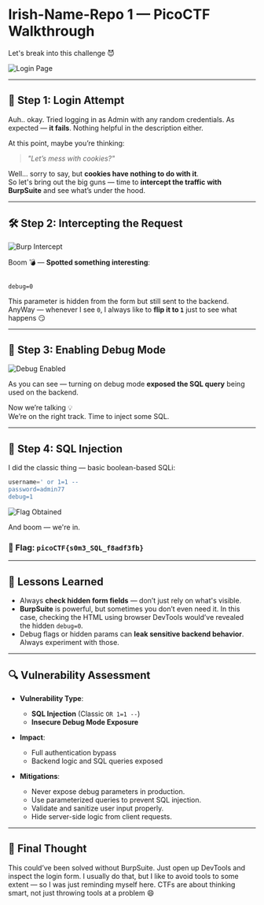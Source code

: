
# Irish-Name-Repo 1 — PicoCTF Walkthrough

Let's break into this challenge 😈

![Login Page](https://github.com/user-attachments/assets/3c43a6cc-8b44-42b5-a2d2-2fa9df57d181)

---

## 🔐 Step 1: Login Attempt

Auh.. okay. Tried logging in as Admin with any random credentials. As expected — **it fails**. Nothing helpful in the description either.

At this point, maybe you’re thinking:

> *"Let’s mess with cookies?"*

Well… sorry to say, but **cookies have nothing to do with it**.  
So let's bring out the big guns — time to **intercept the traffic with BurpSuite** and see what’s under the hood.

---

## 🛠️ Step 2: Intercepting the Request

![Burp Intercept](https://github.com/user-attachments/assets/c621b2e2-2325-45e1-b848-0b9aa62670ee)

Boom 💣 — **Spotted something interesting**:

```

debug=0

````

This parameter is hidden from the form but still sent to the backend.  
AnyWay — whenever I see `0`, I always like to **flip it to `1`** just to see what happens 😏

---

## 👀 Step 3: Enabling Debug Mode

![Debug Enabled](https://github.com/user-attachments/assets/d7511b08-5949-4265-85cc-fa6b052a89bb)

As you can see — turning on debug mode **exposed the SQL query** being used on the backend.

Now we’re talking 💡  
We’re on the right track. Time to inject some SQL.

---

## 💉 Step 4: SQL Injection

I did the classic thing — basic boolean-based SQLi:

```sql
username=' or 1=1 --
password=admin77
debug=1
````

![Flag Obtained](https://github.com/user-attachments/assets/deaef9c1-2c53-4d53-b4de-68fad6d4b266)

And boom — we're in.

### 🎉 Flag: `picoCTF{s0m3_SQL_f8adf3fb}`

---

## 🧠 Lessons Learned

* Always **check hidden form fields** — don’t just rely on what's visible.
* **BurpSuite** is powerful, but sometimes you don’t even need it.
  In this case, checking the HTML using browser DevTools would’ve revealed the hidden `debug=0`.
* Debug flags or hidden params can **leak sensitive backend behavior**. Always experiment with those.

---

## 🔍 Vulnerability Assessment

* **Vulnerability Type**:

  * **SQL Injection** (Classic `OR 1=1 --`)
  * **Insecure Debug Mode Exposure**
* **Impact**:

  * Full authentication bypass
  * Backend logic and SQL queries exposed
* **Mitigations**:

  * Never expose debug parameters in production.
  * Use parameterized queries to prevent SQL injection.
  * Validate and sanitize user input properly.
  * Hide server-side logic from client requests.

---

## 📌 Final Thought

This could’ve been solved without BurpSuite. Just open up DevTools and inspect the login form.
I usually do that, but I like to avoid tools to some extent — so I was just reminding myself here.
CTFs are about thinking smart, not just throwing tools at a problem 😄


